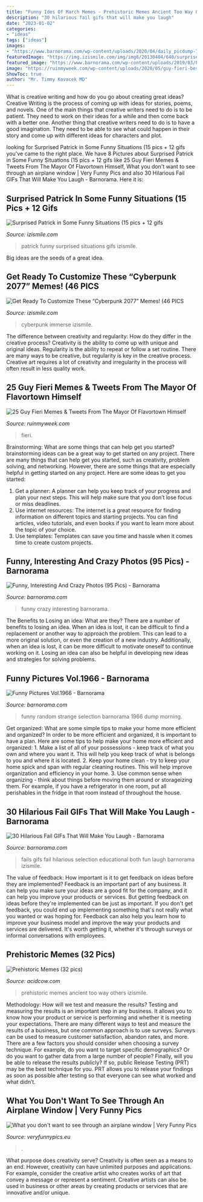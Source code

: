 ```yaml
---
title: "Funny Ides Of March Memes - Prehistoric Memes Ancient Too Way Others Izismile"
description: "30 hilarious fail gifs that will make you laugh"
date: "2023-01-02"
categories:
- "ideas"
tags: ["ideas"]
images:
- "https://www.barnorama.com/wp-content/uploads/2020/04/daily_picdump-76-14.jpg"
featuredImage: "https://img.izismile.com/img/img6/20130404/640/surprised_patrick_640_04.jpg"
featured_image: "https://www.barnorama.com/wp-content/uploads/2019/03/Funny-Pictures-1966-90.jpg"
image: "https://ruinmyweek.com/wp-content/uploads/2020/05/guy-fieri-best-tweets.jpg"
ShowToc: true
author: "Mr. Timmy Kovacek MD"
---
```



What is creative writing and how do you go about creating great ideas?
Creative Writing is the process of coming up with ideas for stories, poems, and novels. One of the main things that creative writers need to do is to be patient. They need to work on their ideas for a while and then come back with a better one. Another thing that creative writers need to do is to have a good imagination. They need to be able to see what could happen in their story and come up with different ideas for characters and plot.

	

		
looking for Surprised Patrick in Some Funny Situations (15 pics + 12 gifs you've came to the right place. We have 8 Pictures about Surprised Patrick in Some Funny Situations (15 pics + 12 gifs like 25 Guy Fieri Memes &amp; Tweets From The Mayor Of Flavortown Himself, What you don&#039;t want to see through an airplane window | Very Funny Pics and also 30 Hilarious Fail GIFs That Will Make You Laugh - Barnorama. Here it is:
		
    
## Surprised Patrick In Some Funny Situations (15 Pics + 12 Gifs

<img loading=lazy src="https://img.izismile.com/img/img6/20130404/640/surprised_patrick_640_04.jpg" onerror="this.onerror=null;this.src='https://tse2.mm.bing.net/th?id=OIP.kMVWUzxmPpjapuwZ0V7TGwHaLO&amp;pid=15.1';" alt="Surprised Patrick in Some Funny Situations (15 pics + 12 gifs">

_Source: izismile.com_

>patrick funny surprised situations gifs izismile. 

	

Big ideas are the seeds of a great idea.

    
## Get Ready To Customize These “Cyberpunk 2077” Memes! (46 PICS

<img loading=lazy src="https://img.izismile.com/img/img13/20201218/640/get_ready_to_customize_these_cyberpunk_2077_memes_640_high_41.jpg" onerror="this.onerror=null;this.src='https://tse2.mm.bing.net/th?id=OIP.tAAZ42HOYflSUvtjWkfH3QHaL1&amp;pid=15.1';" alt="Get Ready To Customize These “Cyberpunk 2077” Memes! (46 PICS">

_Source: izismile.com_

>cyberpunk immerse izismile. 

	

The difference between creativity and regularity: How do they differ in the creative process?
Creativity is the ability to come up with unique and original ideas. Regularity is the ability to repeat or follow a set routine. There are many ways to be creative, but regularity is key in the creative process. Creative art requires a lot of creativity and irregularity in the process will often result in less quality work.

    
## 25 Guy Fieri Memes &amp; Tweets From The Mayor Of Flavortown Himself

<img loading=lazy src="https://ruinmyweek.com/wp-content/uploads/2020/05/guy-fieri-best-tweets.jpg" onerror="this.onerror=null;this.src='https://tse4.mm.bing.net/th?id=OIP.qZUl2o3xhvGalJJDIlOPRAHaD4&amp;pid=15.1';" alt="25 Guy Fieri Memes &amp; Tweets From The Mayor Of Flavortown Himself">

_Source: ruinmyweek.com_

>fieri. 

	

Brainstorming: What are some things that can help get you started?
brainstorming ideas can be a great way to get started on any project. There are many things that can help get you started, such as creativity, problem solving, and networking. However, there are some things that are especially helpful in getting started on any project. Here are some ideas to get you started:  
1. Get a planner: A planner can help you keep track of your progress and plan your next steps. This will help make sure that you don’t lose focus or miss deadlines. 
2. Use internet resources: The internet is a great resource for finding information on different topics and starting projects. You can find articles, video tutorials, and even books if you want to learn more about the topic of your choice. 
3. Use templates: Templates can save you time and hassle when it comes time to create custom projects.

    
## Funny, Interesting And Crazy Photos (95 Pics) - Barnorama

<img loading=lazy src="https://www.barnorama.com/wp-content/uploads/2020/04/daily_picdump-76-14.jpg" onerror="this.onerror=null;this.src='https://tse4.mm.bing.net/th?id=OIP.MtaAbVVcFZ-rRKgDMqBJnwHaJ4&amp;pid=15.1';" alt="Funny, Interesting And Crazy Photos (95 Pics) - Barnorama">

_Source: barnorama.com_

>funny crazy interesting barnorama. 

	

The Benefits to Losing an idea: What are they?
There are a number of benefits to losing an idea. When an idea is lost, it can be difficult to find a replacement or another way to approach the problem. This can lead to a more original solution, or even the creation of a new industry. Additionally, when an idea is lost, it can be more difficult to motivate oneself to continue working on it. Losing an idea can also be helpful in developing new ideas and strategies for solving problems.

    
## Funny Pictures Vol.1966 - Barnorama

<img loading=lazy src="https://www.barnorama.com/wp-content/uploads/2019/03/Funny-Pictures-1966-90.jpg" onerror="this.onerror=null;this.src='https://tse2.mm.bing.net/th?id=OIP._UllUB9yibv9n1YqwRVZwgHaJ9&amp;pid=15.1';" alt="Funny Pictures Vol.1966 - Barnorama">

_Source: barnorama.com_

>funny random strange selection barnorama 1966 dump morning. 

	

Get organized: What are some simple tips to make your home more efficient and organized?
In order to be more efficient and organized, it is important to have a plan. Here are some tips to help make your home more efficient and organized: 1. Make a list of all of your possessions - keep track of what you own and where you want it. This will help you keep track of what is belongs to you and where it is located. 
2. Keep your home clean - try to keep your home spick and span with regular cleaning routines. This will help improve organization and efficiency in your home. 3. Use common sense when organizing - think about things before moving them around or storageizing them. For example, if you have a refrigerator in one room, put all perishables in the fridge in that room instead of throughout the house. 
    
## 30 Hilarious Fail GIFs That Will Make You Laugh - Barnorama

<img loading=lazy src="https://www.barnorama.com/wp-content/uploads/2019/04/fail_gifs_are_both_hilarious_and_educational_26.gif" onerror="this.onerror=null;this.src='https://tse4.mm.bing.net/th?id=OIP.up_SMr32eYBEcMtuuynKMgAAAA&amp;pid=15.1';" alt="30 Hilarious Fail GIFs That Will Make You Laugh - Barnorama">

_Source: barnorama.com_

>fails gifs fail hilarious selection educational both fun laugh barnorama izismile. 

	

The value of feedback: How important is it to get feedback on ideas before they are implemented?
Feedback is an important part of any business. It can help you make sure your ideas are a good fit for the company, and it can help you improve your products or services. But getting feedback on ideas before they're implemented can be just as important. If you don't get feedback, you could end up implementing something that's not really what you wanted or was hoping for. Feedback can also help you learn how to improve your business model and improve the way your products and services are delivered. It's worth getting it, whether it's through surveys or informal conversations with employees.

    
## Prehistoric Memes (32 Pics)

<img loading=lazy src="https://cdn.acidcow.com/pics/20190605/1559754950_uh0cl45zkc.jpg" onerror="this.onerror=null;this.src='https://tse1.mm.bing.net/th?id=OIP.z7V6ORVseW8T1MXmYVNNeQAAAA&amp;pid=15.1';" alt="Prehistoric Memes (32 pics)">

_Source: acidcow.com_

>prehistoric memes ancient too way others izismile. 

	

Methodology: How will we test and measure the results?
Testing and measuring the results is an important step in any business. It allows you to know how your product or service is performing and whether it is meeting your expectations. There are many different ways to test and measure the results of a business, but one common approach is to use surveys. Surveys can be used to measure customer satisfaction, abandon rates, and more.
There are a few factors you should consider when choosing a survey technique. For example, do you want to target specific demographics? Or do you want to gather data from a large number of people? Finally, will you be able to release the results publicly? If so, public Release Testing (PRT) may be the best technique for you. PRT allows you to release your findings as soon as possible after testing so that everyone can see what worked and what didn’t.

    
## What You Don&#039;t Want To See Through An Airplane Window | Very Funny Pics

<img loading=lazy src="https://veryfunnypics.eu/wp-content/uploads/2014/12/funny-pictures-parashuit-pilot-540x724.jpg" onerror="this.onerror=null;this.src='https://tse3.mm.bing.net/th?id=OIP.NHrT8pUOWFnCFxIG5K12jgHaJ7&amp;pid=15.1';" alt="What you don&#039;t want to see through an airplane window | Very Funny Pics">

_Source: veryfunnypics.eu_

>. 

	

What purpose does creativity serve?
Creativity is often seen as a means to an end. However, creativity can have unlimited purposes and applications. For example, consider the creative artist who creates works of art that convey a message or represent a sentiment. Creative artists can also be used in business or other areas by creating products or services that are innovative and/or unique.

